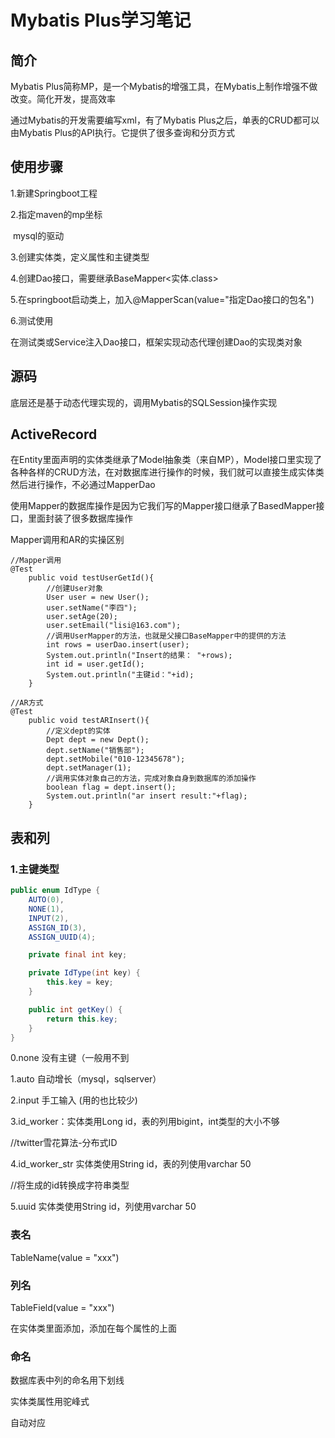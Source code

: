 # Mybatis Plus学习笔记

## 简介

Mybatis Plus简称MP，是一个Mybatis的增强工具，在Mybatis上制作增强不做改变。简化开发，提高效率

通过Mybatis的开发需要编写xml，有了Mybatis Plus之后，单表的CRUD都可以由Mybatis Plus的API执行。它提供了很多查询和分页方式

## 使用步骤

1.新建Springboot工程

2.指定maven的mp坐标

​	mysql的驱动

3.创建实体类，定义属性和主键类型

4.创建Dao接口，需要继承BaseMapper<实体.class>

5.在springboot启动类上，加入@MapperScan(value="指定Dao接口的包名")

6.测试使用

​	在测试类或Service注入Dao接口，框架实现动态代理创建Dao的实现类对象



## 源码

底层还是基于动态代理实现的，调用Mybatis的SQLSession操作实现



## ActiveRecord

在Entity里面声明的实体类继承了Model抽象类（来自MP），Model接口里实现了各种各样的CRUD方法，在对数据库进行操作的时候，我们就可以直接生成实体类然后进行操作，不必通过MapperDao

使用Mapper的数据库操作是因为它我们写的Mapper接口继承了BasedMapper接口，里面封装了很多数据库操作

Mapper调用和AR的实操区别

```
//Mapper调用
@Test
    public void testUserGetId(){
        //创建User对象
        User user = new User();
        user.setName("李四");
        user.setAge(20);
        user.setEmail("lisi@163.com");
        //调用UserMapper的方法，也就是父接口BaseMapper中的提供的方法
        int rows = userDao.insert(user);
        System.out.println("Insert的结果： "+rows);
        int id = user.getId();
        System.out.println("主键id："+id);
    }
```

```
//AR方式
@Test
    public void testARInsert(){
        //定义dept的实体
        Dept dept = new Dept();
        dept.setName("销售部");
        dept.setMobile("010-12345678");
        dept.setManager(1);
        //调用实体对象自己的方法，完成对象自身到数据库的添加操作
        boolean flag = dept.insert();
        System.out.println("ar insert result:"+flag);
    }
```









## 表和列

### 1.主键类型

```java
public enum IdType {
    AUTO(0),
    NONE(1),
    INPUT(2),
    ASSIGN_ID(3),
    ASSIGN_UUID(4);

    private final int key;

    private IdType(int key) {
        this.key = key;
    }

    public int getKey() {
        return this.key;
    }
}
```

0.none 没有主键（一般用不到

1.auto 自动增长（mysql，sqlserver）

2.input 手工输入 (用的也比较少)

3.id_worker：实体类用Long id，表的列用bigint，int类型的大小不够

//twitter雪花算法-分布式ID

4.id_worker_str 实体类使用String id，表的列使用varchar 50

//将生成的id转换成字符串类型

5.uuid 实体类使用String id，列使用varchar 50

### 表名

TableName(value = "xxx")

### 列名

TableField(value = "xxx")

在实体类里面添加，添加在每个属性的上面

### 命名

数据库表中列的命名用下划线

实体类属性用驼峰式

自动对应